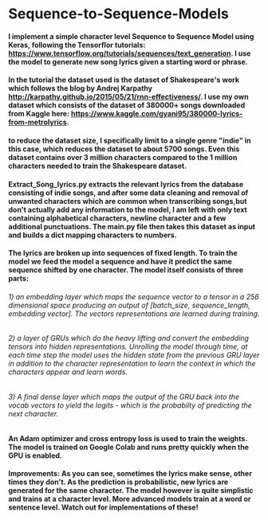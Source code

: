 # Sequence-to-Sequence-Models

#### I implement a simple character level Sequence to Sequence Model using Keras, following the Tensorflor tutorials: https://www.tensorflow.org/tutorials/sequences/text_generation. I use the model to generate new song lyrics given a starting word or phrase. 

#### In the tutorial the dataset used is the dataset of Shakespeare's work which follows the blog by Andrej Karpathy http://karpathy.github.io/2015/05/21/rnn-effectiveness/. I use my own dataset which consists of the dataset of 380000+ songs downloaded from Kaggle here: https://www.kaggle.com/gyani95/380000-lyrics-from-metrolyrics. 

#### to reduce the dataset size, I specifically limit to a single genre "indie" in this case, which reduces the dataset to about 5700 songs. Even this dataset contains over 3 million characters compared to the 1 million characters needed to train the Shakespeare dataset. 

#### Extract_Song_lyrics.py extracts the relevant lyrics from the database consisting of indie songs, and after some data cleaning and removal of unwanted characters which are common when transcribing songs,but don't actually add any information to the model, I am left with only text containing alphabetical characters, newline character and a few additional punctuations. The main.py file then takes this dataset as input and builds a dict mapping characters to numbers. 

#### The lyrics are broken up into sequences of fixed length. To train the model we feed the model a sequence and have it predict the same sequence shifted by one character. The model itself consists of three parts:
  
  ###### *1) an embedding layer which maps the sequence vector to a tensor in a 256 dimensional space producing an output of [batch_size, sequence_length, embedding vector]. The vectors representations are learned during training*. 
  
  ###### *2) a layer of GRUs which do the heavy lifting and convert the embedding tensors into hidden representations. Unrolling the model through time, at each time step the model uses the hidden state from the previous GRU layer in addition to the character representation to learn the context in which the characters appear and learn words*.
  
  ###### *3) A final dense layer which maps the output of the GRU back into the vocab vectors to yield the logits - which is the probabilty of predicting the next character*. 

#### An Adam optimizer and cross entropy loss is used to train the weights. The model is trained on Google Colab and runs pretty quickly when the GPU is enabled. 

#### Improvements: As you can see, sometimes the lyrics make sense, other times they don't. As the prediction is probabilistic, new lyrics are generated for the same character. The model however is quite simplistic and trains at a character level. More advanced models train at a word or sentence level. Watch out for implementations of these! 


